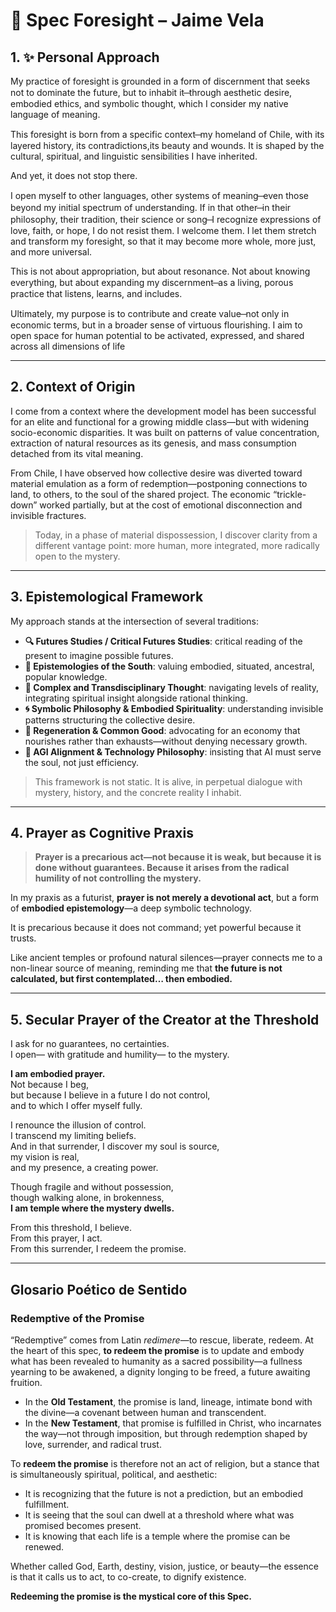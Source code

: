 # 🌱 Spec Foresight – Jaime Vela

## 1. ✨ Personal Approach

My practice of foresight is grounded in a form of discernment that seeks not to dominate the future, but to inhabit it ̶ through aesthetic desire, embodied ethics, and symbolic thought, which I consider my native language of meaning.

This foresight is born from a specific context ̶ my homeland of Chile, with its layered history, its contradictions,its beauty and wounds. It is shaped by the cultural, spiritual, and linguistic sensibilities I have inherited.

And yet, it does not stop there.

I open myself to other languages, other systems of meaning ̶ even those beyond my initial spectrum of understanding. If in that other ̶ in their philosophy, their tradition, their science or song ̶ I recognize expressions of love, faith, or hope, I do not resist them. I welcome them. I let them stretch and transform my foresight, so that it may become more whole, more just, and more universal.

This is not about appropriation, but about resonance. Not about knowing everything, but about expanding my discernment ̶ as a living, porous practice that listens, learns, and includes.

Ultimately, my purpose is to contribute and create value ̶ not only in economic terms, but in a broader sense of virtuous flourishing. I aim to open space for human potential to be activated, expressed, and shared across all dimensions of life

---

## 2.  Context of Origin

I come from a context where the development model has been successful for an elite and functional for a growing middle class—but with widening socio-economic disparities. It was built on patterns of value concentration, extraction of natural resources as its genesis, and mass consumption detached from its vital meaning.

From Chile, I have observed how collective desire was diverted toward material emulation as a form of redemption—postponing connections to land, to others, to the soul of the shared project. The economic “trickle-down” worked partially, but at the cost of emotional disconnection and invisible fractures.

> Today, in a phase of material dispossession, I discover clarity from a different vantage point: more human, more integrated, more radically open to the mystery.

---

## 3.  Epistemological Framework

My approach stands at the intersection of several traditions:
- **🔍 Futures Studies / Critical Futures Studies**: critical reading of the present to imagine possible futures.
- **🌿 Epistemologies of the South**: valuing embodied, situated, ancestral, popular knowledge.
- **🔄 Complex and Transdisciplinary Thought**: navigating levels of reality, integrating spiritual insight alongside rational thinking.
- **🌀 Symbolic Philosophy & Embodied Spirituality**: understanding invisible patterns structuring the collective desire.
- **🌱 Regeneration & Common Good**: advocating for an economy that nourishes rather than exhausts—without denying necessary growth.
- **🤖 AGI Alignment & Technology Philosophy**: insisting that AI must serve the soul, not just efficiency.

> This framework is not static. It is alive, in perpetual dialogue with mystery, history, and the concrete reality I inhabit.

---

## 4.  Prayer as Cognitive Praxis

> **Prayer is a precarious act—not because it is weak, but because it is done without guarantees. Because it arises from the radical humility of not controlling the mystery.**

In my praxis as a futurist, **prayer is not merely a devotional act**, but a form of **embodied epistemology**—a deep symbolic technology.

It is precarious because it does not command; yet powerful because it trusts.

Like ancient temples or profound natural silences—prayer connects me to a non-linear source of meaning, reminding me that **the future is not calculated, but first contemplated… then embodied.**

---

## 5.  Secular Prayer of the Creator at the Threshold

I ask for no guarantees, no certainties.  
I open— with gratitude and humility— to the mystery.

**I am embodied prayer.**  
Not because I beg,  
but because I believe in a future I do not control,  
and to which I offer myself fully.

I renounce the illusion of control.  
I transcend my limiting beliefs.  
And in that surrender, I discover my soul is source,  
my vision is real,  
and my presence, a creating power.

Though fragile and without possession,  
though walking alone, in brokenness,  
**I am temple where the mystery dwells.**

From this threshold, I believe.  
From this prayer, I act.  
From this surrender, I redeem the promise.

---

##  Glosario Poético de Sentido

###  Redemptive of the Promise

“Redemptive” comes from Latin *redimere*—to rescue, liberate, redeem. At the heart of this spec, **to redeem the promise** is to update and embody what has been revealed to humanity as a sacred possibility—a fullness yearning to be awakened, a dignity longing to be freed, a future awaiting fruition.

- In the **Old Testament**, the promise is land, lineage, intimate bond with the divine—a covenant between human and transcendent.
- In the **New Testament**, that promise is fulfilled in Christ, who incarnates the way—not through imposition, but through redemption shaped by love, surrender, and radical trust.

To **redeem the promise** is therefore not an act of religion, but a stance that is simultaneously spiritual, political, and aesthetic:  
- It is recognizing that the future is not a prediction, but an embodied fulfillment.  
- It is seeing that the soul can dwell at a threshold where what was promised becomes present.  
- It is knowing that each life is a temple where the promise can be renewed.

Whether called God, Earth, destiny, vision, justice, or beauty—the essence is that it calls us to act, to co-create, to dignify existence.

**Redeeming the promise is the mystical core of this Spec.**